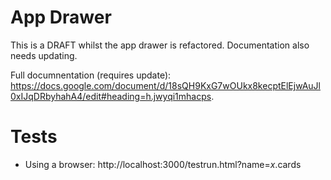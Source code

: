 # App Drawer 

This is a DRAFT whilst the app drawer is refactored. Documentation also needs updating. 

Full documnentation (requires update): https://docs.google.com/document/d/18sQH9KxG7wOUkx8kecptElEjwAuJl0xIJqDRbyhahA4/edit#heading=h.jwyqi1mhacps. 

# Tests

- Using a browser: http://localhost:3000/testrun.html?name=_x_.cards
